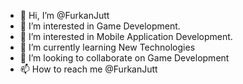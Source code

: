 - 👋 Hi, I’m @FurkanJutt
- 👀 I’m interested in Game Development.
- 👀 I’m interested in Mobile Application Development.
- 🌱 I’m currently learning New Technologies
- 💞️ I’m looking to collaborate on Game Development
- 📫 How to reach me @FurkanJutt

<!---
FurkanJutt/FurkanJutt is a ✨ special ✨ repository because its `README.md` (this file) appears on your GitHub profile.
You can click the Preview link to take a look at your changes.
--->

